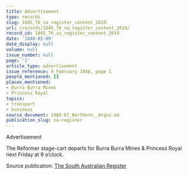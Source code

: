 ```yaml
---
title: Advertisement
type: records
slug: 1845_76_sa_register_content_2019
url: /records/1845_76_sa_register_content_2019/
record_id: 1845_76_sa_register_content_2019
date: '1848-02-09'
date_display: null
volume: null
issue_number: null
page: '1'
article_type: advertisement
issue_reference: 9 February 1848, page 1
people_mentioned: []
places_mentioned:
- Burra Burra Mines
- Princess Royal
topics:
- transport
- business
source_document: 1985-87_Northern__Argus.md
publication_slug: sa-register
---
```


Advertisement

The Reformer stage-cart departs for Burra Burra Mines & Princess Royal next Friday at 9 o’clock.

Source publication: [The South Australian Register](/publications/sa-register/)
